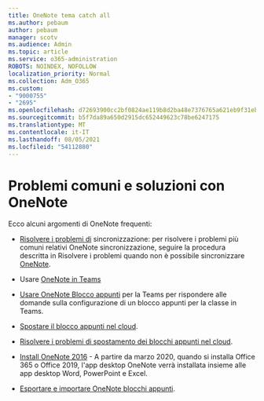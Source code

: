 ```yaml
---
title: OneNote tema catch all
ms.author: pebaum
author: pebaum
manager: scotv
ms.audience: Admin
ms.topic: article
ms.service: o365-administration
ROBOTS: NOINDEX, NOFOLLOW
localization_priority: Normal
ms.collection: Adm_O365
ms.custom:
- "9000755"
- "2695"
ms.openlocfilehash: d72693900cc2bf0824ae119b8d2ba48e7376765a621eb9f31eb0fe053735f0b0
ms.sourcegitcommit: b5f7da89a650d2915dc652449623c78be6247175
ms.translationtype: MT
ms.contentlocale: it-IT
ms.lasthandoff: 08/05/2021
ms.locfileid: "54112880"
---
```

# <a name="common-issues-and-resolutions-with-onenote"></a>Problemi comuni e soluzioni con OneNote

Ecco alcuni argomenti di OneNote frequenti:

- [Risolvere i problemi di](https://support.office.com/article/299495ef-66d1-448f-90c1-b785a6968d45) sincronizzazione: per risolvere i problemi più comuni relativi OneNote sincronizzazione, seguire la procedura descritta in Risolvere i problemi quando non è possibile sincronizzare [OneNote](https://support.office.com/article/Fix-issues-when-you-can-t-sync-OneNote-299495ef-66d1-448f-90c1-b785a6968d45).

- Usare [OneNote in Teams](https://support.microsoft.com/office/0ec78cc3-ba3b-4279-a88e-aa40af9865c2) 

- [Usare OneNote Blocco appunti](https://support.office.com/article/bd77f11f-27cd-4d41-bfbd-2b11799f1440) per la Teams per rispondere alle domande sulla configurazione di un blocco appunti per la classe in Teams.

- [Spostare il blocco appunti nel cloud](https://support.office.com/article/d5c28b91-7b9c-45be-8f0c-529bdbba019a).

- [Risolvere i problemi di spostamento dei blocchi appunti nel cloud](https://support.office.com/article/70528107-11dc-4f3f-b695-b150059dfd78).

- [Install OneNote 2016](https://support.office.com/article/c08068d8-b517-4464-9ff2-132cb9c45c08) - A partire da marzo 2020, quando si installa Office 365 o Office 2019, l'app desktop OneNote verrà installata insieme alle app desktop Word, PowerPoint e Excel.

- [Esportare e importare OneNote blocchi appunti](https://support.office.com/article/a4b60da5-8f33-464e-b1ba-b95ce540f309).
